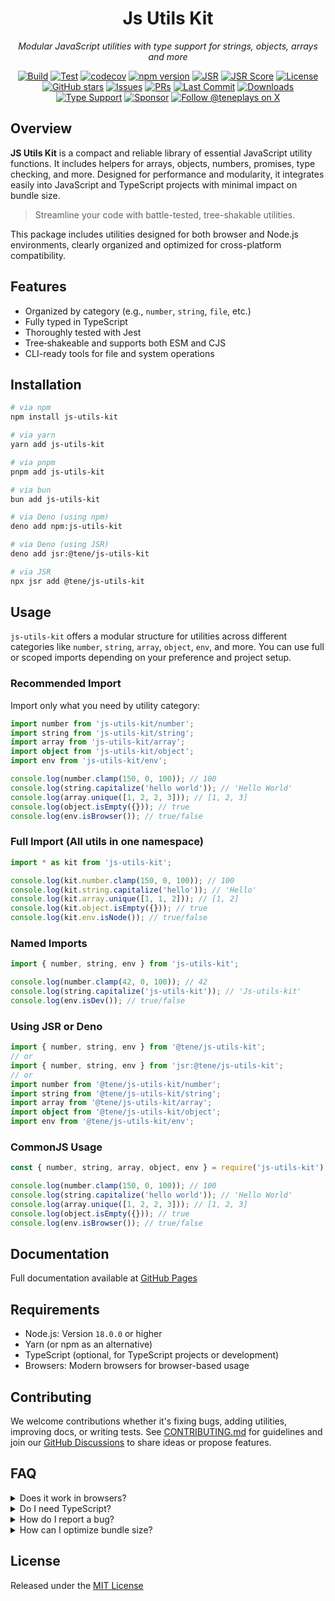 <div align="center">

<!-- [![img](https://capsule-render.vercel.app/api?type=waving&height=300&color=gradient&text=Js%20Utils%20Kit&section=footer&desc=Modular%20JavaScript%20utilities%20with%20type%20support%20for%20strings,%20objects,%20arrays,%20and%20more&descAlign=49&descAlignY=72&animation=fadeIn&textBg=false)](https://github.com/TenEplaysOfficial/js-utils-kit) -->

# Js Utils Kit

_Modular JavaScript utilities with type support for strings, objects, arrays and more_

[![Build](https://github.com/teneplaysofficial/js-utils-kit/actions/workflows/publish.yml/badge.svg)](https://github.com/TenEplaysOfficial/js-utils-kit)
[![Test](https://github.com/teneplaysofficial/js-utils-kit/actions/workflows/test.yml/badge.svg)](https://github.com/TenEplaysOfficial/js-utils-kit)
[![codecov](https://codecov.io/github/teneplaysofficial/js-utils-kit/graph/badge.svg?token=9CEFGKSU2S)](https://github.com/TenEplaysOfficial/js-utils-kit)
[![npm version](https://img.shields.io/npm/v/js-utils-kit.svg?logo=npm)](https://www.npmjs.com/package/js-utils-kit)
[![JSR](https://jsr.io/badges/@tene/js-utils-kit)](https://jsr.io/@tene/js-utils-kit)
[![JSR Score](https://jsr.io/badges/@tene/js-utils-kit/score)](https://jsr.io/@tene/js-utils-kit)
[![License](https://img.shields.io/github/license/TenEplaysOfficial/js-utils-kit.svg?logo=open-source-initiative)](https://github.com/TenEplaysOfficial/js-utils-kit/blob/main/LICENSE)
[![GitHub stars](https://img.shields.io/github/stars/TenEplaysOfficial/js-utils-kit?style=flat&logo=github)](https://github.com/TenEplaysOfficial/js-utils-kit/stargazers)
[![Issues](https://img.shields.io/github/issues/TenEplaysOfficial/js-utils-kit?logo=github)](https://github.com/TenEplaysOfficial/js-utils-kit/issues)
[![PRs](https://img.shields.io/github/issues-pr/TenEplaysOfficial/js-utils-kit?logo=github)](https://github.com/TenEplaysOfficial/js-utils-kit/pulls)
[![Last Commit](https://img.shields.io/github/last-commit/TenEplaysOfficial/js-utils-kit?logo=git)](https://github.com/TenEplaysOfficial/js-utils-kit/commits)
[![Downloads](https://img.shields.io/npm/dt/js-utils-kit?logo=npm)](https://www.npmjs.com/package/js-utils-kit)
[![Type Support](https://img.shields.io/badge/type-support-blue?logo=typescript)](https://github.com/TenEplaysOfficial/js-utils-kit)
[![Sponsor](https://img.shields.io/badge/funding-sponsor-yellow?logo=githubsponsors)](https://github.com/sponsors/TenEplaysOfficial)
[![Follow @teneplays on X](https://img.shields.io/badge/follow-@teneplays-fff?logo=x)](https://x.com/teneplays)

</div>

## Overview

**JS Utils Kit** is a compact and reliable library of essential JavaScript utility functions. It includes helpers for arrays, objects, numbers, promises, type checking, and more. Designed for performance and modularity, it integrates easily into JavaScript and TypeScript projects with minimal impact on bundle size.

> Streamline your code with battle-tested, tree-shakable utilities.

This package includes utilities designed for both browser and Node.js environments, clearly organized and optimized for cross-platform compatibility.

## Features

- Organized by category (e.g., `number`, `string`, `file`, etc.)
- Fully typed in TypeScript
- Thoroughly tested with Jest
- Tree‑shakeable and supports both ESM and CJS
- CLI-ready tools for file and system operations

## Installation

```sh
# via npm
npm install js-utils-kit

# via yarn
yarn add js-utils-kit

# via pnpm
pnpm add js-utils-kit

# via bun
bun add js-utils-kit

# via Deno (using npm)
deno add npm:js-utils-kit

# via Deno (using JSR)
deno add jsr:@tene/js-utils-kit

# via JSR
npx jsr add @tene/js-utils-kit
```

## Usage

`js-utils-kit` offers a modular structure for utilities across different categories like `number`, `string`, `array`, `object`, `env`, and more. You can use full or scoped imports depending on your preference and project setup.

### Recommended Import

Import only what you need by utility category:

```ts
import number from 'js-utils-kit/number';
import string from 'js-utils-kit/string';
import array from 'js-utils-kit/array';
import object from 'js-utils-kit/object';
import env from 'js-utils-kit/env';

console.log(number.clamp(150, 0, 100)); // 100
console.log(string.capitalize('hello world')); // 'Hello World'
console.log(array.unique([1, 2, 2, 3])); // [1, 2, 3]
console.log(object.isEmpty({})); // true
console.log(env.isBrowser()); // true/false
```

### Full Import (All utils in one namespace)

```ts
import * as kit from 'js-utils-kit';

console.log(kit.number.clamp(150, 0, 100)); // 100
console.log(kit.string.capitalize('hello')); // 'Hello'
console.log(kit.array.unique([1, 1, 2])); // [1, 2]
console.log(kit.object.isEmpty({})); // true
console.log(kit.env.isNode()); // true/false
```

### Named Imports

```ts
import { number, string, env } from 'js-utils-kit';

console.log(number.clamp(42, 0, 100)); // 42
console.log(string.capitalize('js-utils-kit')); // 'Js-utils-kit'
console.log(env.isDev()); // true/false
```

### Using JSR or Deno

```ts
import { number, string, env } from '@tene/js-utils-kit';
// or
import { number, string, env } from 'jsr:@tene/js-utils-kit';
// or
import number from '@tene/js-utils-kit/number';
import string from '@tene/js-utils-kit/string';
import array from '@tene/js-utils-kit/array';
import object from '@tene/js-utils-kit/object';
import env from '@tene/js-utils-kit/env';
```

### CommonJS Usage

```js
const { number, string, array, object, env } = require('js-utils-kit');

console.log(number.clamp(150, 0, 100)); // 100
console.log(string.capitalize('hello world')); // 'Hello World'
console.log(array.unique([1, 2, 2, 3])); // [1, 2, 3]
console.log(object.isEmpty({})); // true
console.log(env.isBrowser()); // true/false
```

## Documentation

Full documentation available at [GitHub Pages](https://js-utils.js.org/modules.html)

## Requirements

- Node.js: Version `18.0.0` or higher
- Yarn (or npm as an alternative)
- TypeScript (optional, for TypeScript projects or development)
- Browsers: Modern browsers for browser-based usage

## Contributing

We welcome contributions whether it's fixing bugs, adding utilities, improving docs, or writing tests. See [CONTRIBUTING.md](./CONTRIBUTING.md) for guidelines and join our [GitHub Discussions](https://github.com/TenEplaysOfficial/js-utils-kit/discussions) to share ideas or propose features.

## FAQ

<details>
<summary>Does it work in browsers?</summary>

Yes, **JS Utils Kit** is compatible with modern browsers and Node.js.

</details>

<details>
<summary>Do I need TypeScript?</summary>

No, the library works in plain JavaScript, but TypeScript users benefit from full type definitions and editor support.

</details>

<details>
<summary>How do I report a bug?</summary>

Open an issue on [GitHub](https://github.com/TenEplaysOfficial/js-utils-kit/issues) or join the [Discussions](https://github.com/TenEplaysOfficial/js-utils-kit/discussions) to ask questions or share feedback.

</details>

<details>
<summary>How can I optimize bundle size?</summary>

Import only what you need:

```ts
import { clamp } from 'js-utils-kit/number';
```

This enables tree-shaking for smaller, optimized bundles.

</details>

## License

Released under the [MIT License](LICENSE)
